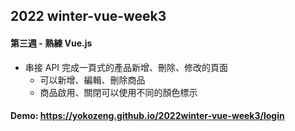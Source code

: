 ## 2022 winter-vue-week3
#### 第三週 - 熟練 Vue.js
* 串接 API 完成一頁式的產品新增、刪除、修改的頁面
  * 可以新增、編輯、刪除商品
  * 商品啟用、關閉可以使用不同的顏色標示

#### Demo: https://yokozeng.github.io/2022winter-vue-week3/login
